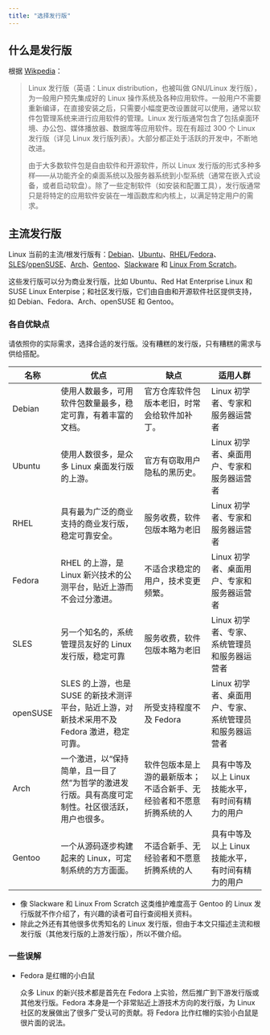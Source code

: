 ```yaml
---
title: "选择发行版"
---
```


## 什么是发行版

根据 [Wikpedia](https://zh.wikipedia.org/wiki/Linux%E5%8F%91%E8%A1%8C%E7%89%88)：

>Linux 发行版（英语：Linux distribution，也被叫做 GNU/Linux 发行版），为一般用户预先集成好的 Linux 操作系统及各种应用软件。一般用户不需要重新编译，在直接安装之后，只需要小幅度更改设置就可以使用，通常以软件包管理系统来进行应用软件的管理。Linux 发行版通常包含了包括桌面环境、办公包、媒体播放器、数据库等应用软件。现在有超过 300 个 Linux 发行版（详见 Linux 发行版列表）。大部分都正处于活跃的开发中，不断地改进。
>
>由于大多数软件包是自由软件和开源软件，所以 Linux 发行版的形式多种多样——从功能齐全的桌面系统以及服务器系统到小型系统（通常在嵌入式设备，或者启动软盘）。除了一些定制软件（如安装和配置工具），发行版通常只是将特定的应用软件安装在一堆函数库和内核上，以满足特定用户的需求。 

## 主流发行版

Linux 当前的主流/根发行版有：[Debian](https://www.debian.org/)、[Ubuntu](https://ubuntu.com/)、[RHEL](https://www.redhat.com/en/technologies/linux-platforms/enterprise-linux)/[Fedora](https://getfedora.org/)、[SLES](https://www.suse.com/products/server/)/[openSUSE](https://www.opensuse.org/)、[Arch](https://archlinux.org/)、[Gentoo](https://www.gentoo.org/)、[Slackware](http://www.slackware.com/) 和 [Linux From Scratch](https://www.linuxfromscratch.org/)。

这些发行版可以分为商业发行版，比如 Ubuntu、Red Hat Enterprise Linux 和 SUSE Linux Enterpise；和社区发行版，它们由自由和开源软件社区提供支持，如 Debian、Fedora、Arch、openSUSE 和 Gentoo。

### 各自优缺点

请依照你的实际需求，选择合适的发行版。没有糟糕的发行版，只有糟糕的需求与供给搭配。

|名称|优点|缺点|适用人群|
|---|---|---|---|
|Debian|使用人数最多，可用软件包数量最多，稳定可靠，有着丰富的文档。|官方仓库软件包版本老旧，时常会给软件加补丁。|Linux 初学者、专家和服务器运营者|
|Ubuntu|使用人数很多，是众多 Linux 桌面发行版的上游。|官方有窃取用户隐私的黑历史。|Linux 初学者、桌面用户、专家和服务器运营者|
|RHEL|具有最为广泛的商业支持的商业发行版，稳定可靠安全。|服务收费，软件包版本略为老旧|Linux 初学者、专家和服务器运营者|
|Fedora|RHEL 的上游，是 Linux 新兴技术的公测平台，贴近上游而不会过分激进。|不适合求稳定的用户，技术变更频繁。|Linux 初学者、桌面用户、专家和服务器运营者|
|SLES|另一个知名的，系统管理员友好的 Linux 发行版，稳定可靠|服务收费，软件包版本略为老旧|Linux 初学者、专家、系统管理员和服务器运营者|
|openSUSE|SLES 的上游，也是 SUSE 的新技术测评平台，贴近上游，对新技术采用不及 Fedora 激进，稳定可靠。|所受支持程度不及 Fedora|Linux 初学者、桌面用户、专家、系统管理员和服务器运营者|
|Arch|一个激进，以“保持简单，且一目了然”为哲学的激进发行版。具有高度可定制性。社区很活跃，用户也很多。|软件包版本是上游的最新版本；不适合新手、无经验者和不愿意折腾系统的人|具有中等及以上 Linux 技能水平，有时间有精力的用户|
|Gentoo|一个从源码逐步构建起来的 Linux，可定制系统的方方面面。|不适合新手、无经验者和不愿意折腾系统的人|具有中等及以上 Linux 技能水平，有时间有精力的用户|

- 像 Slackware 和 Linux From Scratch 这类维护难度高于 Gentoo 的 Linux 发行版就不作介绍了，有兴趣的读者可自行查阅相关资料。
- 除此之外还有其他很多优秀知名的 Linux 发行版，但由于本文只描述主流和根发行版（其他发行版的上游发行版），所以不做介绍。

### 一些误解

- Fedora 是红帽的小白鼠</p>
        众多 Linux 的新兴技术都是首先在 Fedora 上实验，然后推广到下游发行版或其他发行版。Fedora 本身是一个非常贴近上游技术方向的发行版，为 Linux 社区的发展做出了很多广受认可的贡献。将 Fedora 比作红帽的实验小白鼠是很片面的说法。